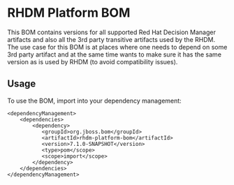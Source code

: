 RHDM Platform BOM
=====================================
This BOM contains versions for all supported Red Hat Decision Manager artifacts and also all the 3rd party transitive artifacts
used by the RHDM.
The use case for this BOM is at places where one needs to depend on some 3rd party artifact and at the same time wants
to make sure it has the same version as is used by RHDM (to avoid compatibility issues).
 
Usage
-----
 
To use the BOM, import into your dependency management:

    <dependencyManagement>
        <dependencies>
            <dependency>
               <groupId>org.jboss.bom</groupId>
               <artifactId>rhdm-platform-bom</artifactId>
               <version>7.1.0-SNAPSHOT</version>
               <type>pom</scope>
               <scope>import</scope>
            </dependency>
        </dependencies>
    </dependencyManagement>
